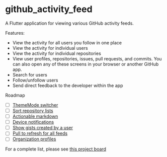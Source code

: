 # github_activity_feed

A Flutter application for viewing various GitHub activity feeds. 

Features:
- View the activity for all users you follow in one place
- View the activity for individual users
- View the activity for individual repositories
- View user profiles, repositories, issues, pull requests, and commits. You can also open any of these screens
in your browser or another GitHub app.
- Search for users
- Follow/unfollow users
- Send direct feedback to the developer within the app

Roadmap 
- [ ] [ThemeMode switcher](https://github.com/GroovinChip/GitHub-Activity-Feed/issues/8)
- [ ] [Sort repository lists](https://github.com/GroovinChip/GitHub-Activity-Feed/issues/51)
- [ ] [Actionable markdown](https://github.com/GroovinChip/GitHub-Activity-Feed/issues/48)
- [ ] [Device notifications](https://github.com/GroovinChip/GitHub-Activity-Feed/issues/40)
- [ ] [Show gists created by a user](https://github.com/GroovinChip/GitHub-Activity-Feed/issues/38)
- [ ] [Pull to refresh for all feeds](https://github.com/GroovinChip/GitHub-Activity-Feed/issues/21)
- [ ] [Organization profiles](https://github.com/GroovinChip/GitHub-Activity-Feed/issues/6)

For a complete list, please see [this project board](https://github.com/GroovinChip/GitHub-Activity-Feed/projects/2)
